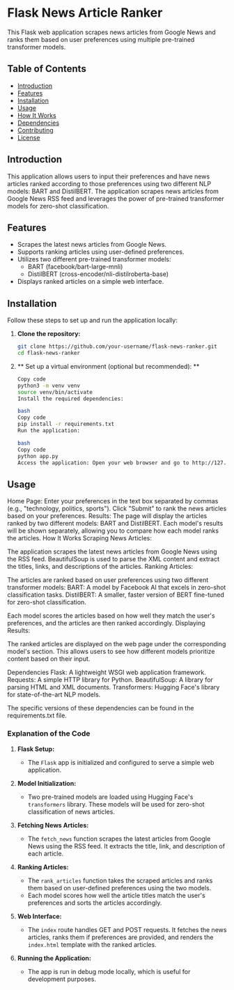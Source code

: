# Flask News Article Ranker

This Flask web application scrapes news articles from Google News and ranks them based on user preferences using multiple pre-trained transformer models.

## Table of Contents
- [Introduction](#introduction)
- [Features](#features)
- [Installation](#installation)
- [Usage](#usage)
- [How It Works](#how-it-works)
- [Dependencies](#dependencies)
- [Contributing](#contributing)
- [License](#license)

## Introduction
This application allows users to input their preferences and have news articles ranked according to those preferences using two different NLP models: BART and DistilBERT. The application scrapes news articles from Google News RSS feed and leverages the power of pre-trained transformer models for zero-shot classification.

## Features
- Scrapes the latest news articles from Google News.
- Supports ranking articles using user-defined preferences.
- Utilizes two different pre-trained transformer models:
  - BART (facebook/bart-large-mnli)
  - DistilBERT (cross-encoder/nli-distilroberta-base)
- Displays ranked articles on a simple web interface.

## Installation
Follow these steps to set up and run the application locally:

1. **Clone the repository:**
   ```bash
   git clone https://github.com/your-username/flask-news-ranker.git
   cd flask-news-ranker

2. ** Set up a virtual environment (optional but recommended): **

    ```bash
    Copy code
    python3 -m venv venv
    source venv/bin/activate
    Install the required dependencies:

    bash
    Copy code
    pip install -r requirements.txt
    Run the application:

    bash
    Copy code
    python app.py
    Access the application: Open your web browser and go to http://127.0.0.1:5000.


## Usage
Home Page:
Enter your preferences in the text box separated by commas (e.g., "technology, politics, sports").
Click "Submit" to rank the news articles based on your preferences.
Results:
The page will display the articles ranked by two different models: BART and DistilBERT.
Each model's results will be shown separately, allowing you to compare how each model ranks the articles.
How It Works
Scraping News Articles:

The application scrapes the latest news articles from Google News using the RSS feed.
BeautifulSoup is used to parse the XML content and extract the titles, links, and descriptions of the articles.
Ranking Articles:

The articles are ranked based on user preferences using two different transformer models:
BART: A model by Facebook AI that excels in zero-shot classification tasks.
DistilBERT: A smaller, faster version of BERT fine-tuned for zero-shot classification.

Each model scores the articles based on how well they match the user's preferences, and the articles are then ranked accordingly.
Displaying Results:

The ranked articles are displayed on the web page under the corresponding model's section.
This allows users to see how different models prioritize content based on their input.

Dependencies
Flask: A lightweight WSGI web application framework.
Requests: A simple HTTP library for Python.
BeautifulSoup: A library for parsing HTML and XML documents.
Transformers: Hugging Face's library for state-of-the-art NLP models.

The specific versions of these dependencies can be found in the requirements.txt file.

### Explanation of the Code

1. **Flask Setup:**
   - The `Flask` app is initialized and configured to serve a simple web application.

2. **Model Initialization:**
   - Two pre-trained models are loaded using Hugging Face's `transformers` library. These models will be used for zero-shot classification of news articles.

3. **Fetching News Articles:**
   - The `fetch_news` function scrapes the latest articles from Google News using the RSS feed. It extracts the title, link, and description of each article.

4. **Ranking Articles:**
   - The `rank_articles` function takes the scraped articles and ranks them based on user-defined preferences using the two models.
   - Each model scores how well the article titles match the user's preferences and sorts the articles accordingly.

5. **Web Interface:**
   - The `index` route handles GET and POST requests. It fetches the news articles, ranks them if preferences are provided, and renders the `index.html` template with the ranked articles.

6. **Running the Application:**
   - The app is run in debug mode locally, which is useful for development purposes.